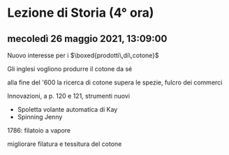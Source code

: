 # Lezione di Storia (4° ora)

## mecoledì 26 maggio 2021, 13:09:00
Nuovo interesse per i $\boxed{prodotti\,di\,cotone}$

Gli inglesi vogliono produrre il cotone da sé

alla fine del '600 la ricerca di cotone supera le spezie, fulcro dei commerci

Innovazioni, a p. 120 e 121, strumenti nuovi

* Spoletta volante automatica di Kay
* Spinning Jenny

1786: filatoio a vapore


migliorare filatura e tessitura del cotone
<!--stackedit_data:
eyJoaXN0b3J5IjpbLTIwNjk1OTg3NDZdfQ==
-->